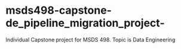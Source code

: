 # msds498-capstone-de_pipeline_migration_project-
Individual Capstone project for MSDS 498. Topic is Data Engineering
